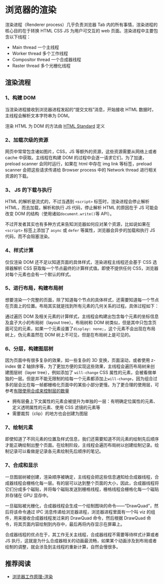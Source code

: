 # 浏览器的渲染

渲染进程（Renderer process）几乎负责浏览器 Tab 内的所有事情，渲染进程的核心目的在于转换 HTML CSS JS 为用户可交互的 web 页面。渲染进程中主要包含以下线程：

- Main thread 一个主线程
- Worker thread 多个工作线程
- Compositor thread 一个合成器线程
- Raster thread 多个光栅化线程

## 渲染流程

### 1、构建 DOM

当渲染进程接收到浏览器进程发起的“提交文档”消息，开始接收 HTML 数据时，主线程会解析文本字符串为 DOM。

渲染 HTML 为 DOM 的方法由 [HTML Standard](https://whatwg-cn.github.io/html/) 定义

### 2、加载次级的资源

网页中常常包含诸如图片，CSS，JS 等额外的资源，这些资源需要从网络上或者 cache 中获取。主线程在构建 DOM 的过程中会逐一请求它们，为了加速，preload scanner 会同时运行，如果在 html 中存在 img link 等标签，preload scanner 会把这些请求传递给 Browser process 中的 Network thread 进行相关资源的下载。

### 3、 JS 的下载与执行

HTML 的解析是流式的，不过当遇到 `<script>` 标签时，渲染进程会停止解析 HTML，而去加载，解析和执行 JS 代码，停止解析 HTML 的原因在于 JS 可能会改变 DOM 的结构（使用诸如`document.write()`等 API）。

不过开发者其实也有多种方式来告知浏览器如何应对某个资源，比如说如果在 `<script>` 标签上添加了 `async` 或 `defer` 等属性，浏览器会异步的加载和执行 JS 代码，而不会阻塞渲染。

### 4、样式计算

仅仅渲染 DOM 还不足以知道页面的具体样式，渲染进程主线程还会基于 CSS 选择器解析 CSS 获取每一个节点最终的计算样式值。即使不提供任何 CSS，浏览器对每个元素也会有一个默认的样式。

### 5、进行布局，构建布局树

想要渲染一个完整的页面，除了知道每个节点的具体样式，还需要知道每一个节点在页面上的位置。布局其实就是找到所有元素的几何关系的过程。具体过程如下：

通过遍历 DOM 及相关元素的计算样式，主线程会构建出包含每个元素的坐标信息及盒子大小的布局树（layout tree）。布局树和 DOM 树类似，但是其中只包含页面可见的元素，如果一个元素设置了`display: none;`，这个元素不会出现在布局树上，伪元素虽然在 DOM 树上不可见，但是在布局树上是可见的。

### 6、分层，构建图层树

因为页面中有很多复杂的效果，如一些复杂的 3D 变换，页面滚动，或者使用 z-index 做 Z 轴排序等，为了更加方便的实现这些效果，主线程会遍历布局树来创建图层树（layer tree），例如添加了 `will-change` CSS 属性的元素，会被看做单独的一层。但是并不能无限制的给每一个元素都添加上`will-change`，因为组合过多的层会比在每一帧都栅格化页面中的某些小部分更慢。为了更合理的使用层，可参考[有限使用合成来控制层的数量](https://web.dev/stick-to-compositor-only-properties-and-manage-layer-count/)

- 拥有层叠上下文属性的元素会被提升为单独的一层：有明确定位属性的元素、定义透明属性的元素、使用 CSS 滤镜的元素等
- 需要裁剪（clip）的地方也会创建为图层

### 7、绘制元素

即使知道了不同元素的位置及样式信息，我们还需要知道不同元素的绘制先后顺序才能正确绘制出整个页面。在绘制阶段，主线程会遍历布局树以创建绘制记录。绘制记录可以看做是记录各元素绘制先后顺序的笔记。

### 7、合成和显示

一旦图层树被创建，渲染顺序被确定，主线程会把这些信息通知给合成器线程，合成器线程会栅格化每一层。有的层可以达到整个页面的大小，因此，合成器线程将它们分成多个磁贴，并将每个磁贴发送到栅格线程，栅格线程会栅格化每一个磁贴并存储在 GPU 显存中。

一旦磁贴被光栅化，合成器线程会生成一个绘制图块的命令——“DrawQuad”，然后将该命令通过 IPC 消息传递给浏览器进程，浏览器进程里面有一个叫 viz 的组件，用来接收合成器线程发过来的 DrawQuad 命令，然后根据 DrawQuad 命令，将其页面内容绘制到内存中，最后再将内存显示在屏幕上。

合成器线程的优点在于，其工作无关主线程，合成器线程不需要等待样式计算或者 JS 执行，这就是为什么合成器相关的动画最流畅，如果某个动画涉及到布局或者绘制的调整，就会涉及到主线程的重新计算，自然会慢很多。

## 推荐阅读

- [浏览器工作原理-渲染](https://www.gitsu.cn/detail?id=86)
